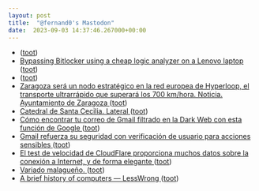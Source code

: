 ```yaml
---
layout: post
title:  "@fernand0's Mastodon"
date:  2023-09-03 14:37:46.267000+00:00
---
```

*  [ ](https://mastodon.social/users/fernand0/statuses/111001722306597020/activity) ([toot](https://mastodon.social/users/fernand0/statuses/111001722306597020/activity))
*  [Bypassing Bitlocker using a cheap logic analyzer on a Lenovo laptop ](https://www.errno.fr/BypassingBitlocker.htm) ([toot](https://mastodon.social/@fernand0/111000991735647403))
*  [ ](https://mastodon.social/@GonzaloON) ([toot](https://mastodon.social/@fernand0/111000902189018511))
*  [Zaragoza será un nodo estratégico en la red europea de Hyperloop, el transporte ultrarrápido que superará los 700 km/hora. Noticia. Ayuntamiento de Zaragoza ](https://www.zaragoza.es/sede/servicio/noticia/31428) ([toot](https://mastodon.social/@fernand0/111000828710513970))
*  [Catedral de Santa Cecilia. Lateral ](https://www.flickr.com/photos/fernand0/53158542191) ([toot](https://mastodon.social/@fernand0/111000668151895525))
*  [Cómo encontrar tu correo de Gmail filtrado en la Dark Web con esta función de Google ](https://www.xataka.com/basics/como-encontrar-tu-correo-gmail-dark-web-esta-funcion-googl) ([toot](https://mastodon.social/@fernand0/111000591448522151))
*  [Gmail refuerza su seguridad con verificación de usuario para acciones sensibles ](https://wwwhatsnew.com/2023/08/28/gmail-refuerza-su-seguridad-con-verificacion-de-usuario-para-acciones-sensibles) ([toot](https://mastodon.social/@fernand0/111000336495321002))
*  [El test de velocidad de CloudFlare proporciona muchos datos sobre la conexión a Internet, y de forma elegante ](https://www.microsiervos.com/archivo/internet/test-velocidad-cloudflare-datos-conexion-internet-elegante.htm) ([toot](https://mastodon.social/@fernand0/110999994530589669))
*  [Variado malagueño. ](https://avecesunafoto.wordpress.com/2023/09/02/variado-malagueno) ([toot](https://mastodon.social/@fernand0/110996734202035613))
*  [A brief history of computers — LessWrong ](https://www.lesswrong.com/posts/vfRpzyGsikujm9ujj/a-brief-history-of-computer) ([toot](https://mastodon.social/@fernand0/110996657293456440))
